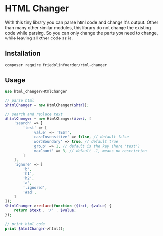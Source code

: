 HTML Changer
============

With this tiny library you can parse html code and change it's output. Other than many other similar modules, this library do not change the existing code while parsing. So you can only change the parts you need to change, while leaving all other code as is.

Installation
------------

```sh 
composer require friedolinfoerder/html-changer
```

Usage
-----

```php
use html_changer\HtmlChanger

// parse html
$htmlChanger = new HtmlChanger($html);

// search and replace text
$htmlChanger = new HtmlChanger($text, [
    'search' => [
        'test' => [
            'value' => 'TEST', 
            'caseInsensitive' => false, // default false
            'wordBoundary' => true, // default true
            'group' => 1, // default is the key (here 'test') 
            'maxCount' => 3, // default -1, means no rescriction
        ]
    ],
    'ignore' => [
        'b',
        'h1',
        'h2',
        'a',
        '.ignored',
        '#ad',
    ]
]);
$htmlChanger->replace(function ($text, $value) {
    return $text . '/' . $value;
});

// print html code
print $htmlChanger->html();
```